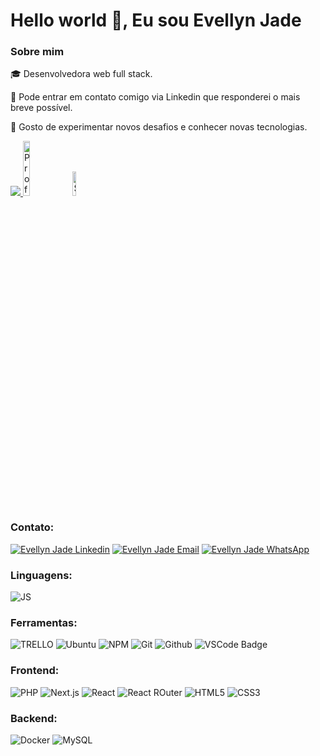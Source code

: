 <h1 align="left">Hello world 👋, Eu sou Evellyn Jade</h1>
<h3 align="left">Sobre mim</h3>
<p align="left">🎓 Desenvolvedora web full stack.</p>
<p align="left">💬 Pode entrar em contato comigo via Linkedin que responderei o mais breve possível.</p>
<p align="left">📝 Gosto de experimentar novos desafios e conhecer novas tecnologias.</p>


<a href="https://www.linkedin.com/in/evellyn-jade-76b3451bb/" target="_blank" rel="noreferrer"><img
src="https://img.shields.io/github/followers/evellyn-jade-76b3451bb?logo=github&style=for-the-badge&color=0891b2&labelColor=1c1917" />
</a>
 <img alt="Profile visitors" width="15%" src="https://komarev.com/ghpvc/?username=evellyn-jade"/>
  <img alt="Stars" width="10%" src="https://img.shields.io/github/stars/kaioruan?style=social"/>

<h3 align="left">Contato:</h3>
<p align="left">
 <a href="https://www.linkedin.com/in/evellyn-jade-76b3451bb/" target="blank"><img src="https://img.shields.io/badge/LinkedIn-0077B5?style=for-the-badge&logo=linkedin&logoColor=white" alt="Evellyn Jade Linkedin"/></a>
<a href="mailto:jadevellyn@gmail.com" target="blank"><img src="https://img.shields.io/badge/Gmail-D14836?style=for-the-badge&logo=gmail&logoColor=white" alt="Evellyn Jade Email"/></a>
 <a href="http://wa.me/5579988593329" target="blank"><img src="https://img.shields.io/badge/WhatsApp-25D366?style=for-the-badge&logo=whatsapp&logoColor=white" alt="Evellyn Jade WhatsApp"/></a>
</p>

<h3 align="left">Linguagens:</h3>
<p align="left">
<img src="https://img.shields.io/badge/JavaScript-323330?style=for-the-badge&logo=javascript&logoColor=F7DF1E" alt="JS"/>
</p>

<h3 align="left">Ferramentas:</h3>
<p align="left">
 <img src="https://img.shields.io/badge/Trello-0052CC?style=for-the-badge&logo=trello&logoColor=white" alt="TRELLO"/>
 <img src="https://img.shields.io/badge/Ubuntu-E95420?style=for-the-badge&logo=ubuntu&logoColor=white" alt="Ubuntu"/>
 <img src="https://img.shields.io/badge/NPM-%23000000.svg?style=for-the-badge&logo=npm&logoColor=white" alt="NPM" />
 <img src="https://img.shields.io/badge/git-%23F05033.svg?style=for-the-badge&logo=git&logoColor=white" alt="Git" />
 <img src="https://img.shields.io/badge/github-%23121011.svg?style=for-the-badge&logo=github&logoColor=white" alt="Github" />
 <img src="https://img.shields.io/badge/VSCode-0078D4?style=for-the-badge&logo=visual%20studio%20code&logoColor=white" alt="VSCode Badge"/>
</p>

<h3 align="left">Frontend:</h3>
<p align="left">
 <img src="https://img.shields.io/badge/php-20232A?style=for-the-badge&logo=php&logoColor=AEB2D5" alt="PHP"/>
 <img src="https://img.shields.io/badge/Next.js-%23000000.svg?style=for-the-badge&logo=next.js&logoColor=white" alt="Next.js"/>
 <img src="https://img.shields.io/badge/React-20232A?style=for-the-badge&logo=react&logoColor=61DAFB" alt="React"/>
 <img src="https://img.shields.io/badge/React_Router-CA4245?style=for-the-badge&logo=react-router&logoColor=white" alt="React ROuter"/>
 <img src="https://img.shields.io/badge/HTML5-E34F26?style=for-the-badge&logo=html5&logoColor=white" alt="HTML5"/>
 <img src="https://img.shields.io/badge/CSS3-1572B6?style=for-the-badge&logo=css3&logoColor=white" alt="CSS3"/>
</p>
 
<h3 align="left">Backend:</h3>
<p align="left">
 <img src="https://img.shields.io/badge/Docker-2CA5E0?style=for-the-badge&logo=docker&logoColor=white" alt="Docker"/>
 <img src="https://img.shields.io/badge/MySQL-005C84?style=for-the-badge&logo=mysql&logoColor=white" alt="MySQL"/>
</p>

